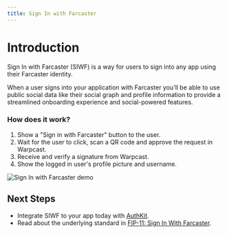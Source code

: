 ```yaml
---
title: Sign In with Farcaster
---
```


# Introduction

Sign In with Farcaster (SIWF) is a way for users to sign into any app using their
Farcaster identity.

When a user signs into your application with Farcaster you'll be able to use
public social data like their social graph and profile information to provide
a streamlined onboarding experience and social-powered features.

### How does it work?

1. Show a "Sign in with Farcaster" button to the user.
2. Wait for the user to click, scan a QR code and approve the request in Warpcast.
3. Receive and verify a signature from Warpcast.
4. Show the logged in user's profile picture and username.

![Sign In with Farcaster demo](./siwf_demo.avifs)

## Next Steps

- Integrate SIWF to your app today with [AuthKit](/auth-kit/).
- Read about the underlying standard in [FIP-11: Sign In With
  Farcaster](https://github.com/farcasterxyz/protocol/discussions/110).
